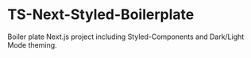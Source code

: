 # TS-Next-Styled-Boilerplate

Boiler plate Next.js project including Styled-Components and Dark/Light Mode theming.
